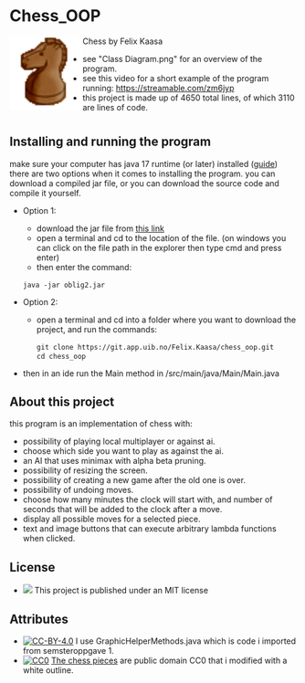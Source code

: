 # Chess_OOP

<img src="/src/resources/knightB.png" align="left" width="128px" height="128px"/>
Chess by Felix Kaasa

- see "Class Diagram.png" for an overview of the program.
- see this video for a short example of the program running: https://streamable.com/zm6jyp
- this project is made up of 4650 total lines, of which 3110 are lines of code.
#

 ## Installing and running the program
make sure your computer has java 17 runtime (or later) installed ([guide](https://docs.oracle.com/en/java/javase/17/install/overview-jdk-installation.html#GUID-8677A77F-231A-40F7-98B9-1FD0B48C346A))
there are two options when it comes to installing the program. you can download a compiled jar file, or you can download the source code and compile it yourself.

 - Option 1:
   - download the jar file from [this link](https://git.app.uib.no/Felix.Kaasa/chess_oop/-/blob/998fc004c196130c7ba2a75e02455c25fdad6ed8/oblig2.jar)
   - open a terminal and cd to the location of the file. (on windows you can click on the file path in the explorer then type cmd and press enter)
   - then enter the command:
   ```
   java -jar oblig2.jar
   ```

 - Option 2:
   - open a terminal and cd into a folder where you want to download the project, and run the commands:
     ```
     git clone https://git.app.uib.no/Felix.Kaasa/chess_oop.git
     cd chess_oop
     ```

 - then in an ide run the Main method in /src/main/java/Main/Main.java

 ## About this project
 this program is an implementation of chess with:
- possibility of playing local multiplayer or against ai.
- choose which side you want to play as against the ai.
- an AI that uses minimax with alpha beta pruning.
- possibility of resizing the screen.
- possibility of creating a new game after the old one is over.
- possibility of undoing moves.
- choose how many minutes the clock will start with, and number of seconds that will be added to the clock after a move.
- display all possible moves for a selected piece.
- text and image buttons that can execute arbitrary lambda functions when clicked.

## License 
- [<img src="https://img.shields.io/badge/license-MIT-green"/>](https://choosealicense.com/licenses/mit/)
 This project is published under an MIT license 

## Attributes
- [![CC-BY-4.0](https://licensebuttons.net/l/by-nc/4.0/88x31.png)](https://creativecommons.org/licenses/by/4.0/) I use GraphicHelperMethods.java which is code i imported from semsteroppgave 1.
- [![CC0](https://i.creativecommons.org/p/zero/1.0/88x31.png)](https://creativecommons.org/publicdomain/zero/1.0/) [The chess pieces](https://opengameart.org/content/chess-pieces-and-a-board) are public domain CC0  that i modified with a white outline.
